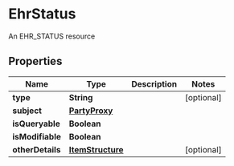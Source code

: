 

# EhrStatus

An EHR_STATUS resource

## Properties

| Name | Type | Description | Notes |
|------------ | ------------- | ------------- | -------------|
|**type** | **String** |  |  [optional] |
|**subject** | [**PartyProxy**](PartyProxy.md) |  |  |
|**isQueryable** | **Boolean** |  |  |
|**isModifiable** | **Boolean** |  |  |
|**otherDetails** | [**ItemStructure**](ItemStructure.md) |  |  [optional] |



